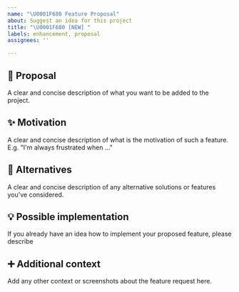 ```yaml
---
name: "\U0001F680 Feature Proposal"
about: Suggest an idea for this project
title: "\U0001F680 [NEW] "
labels: enhancement, proposal
assignees: ''

---
```


## 🫴 Proposal
A clear and concise description of what you want to be added to the project.

## ✨ Motivation
A clear and concise description of what is the motivation of such a feature. E.g. "I'm always frustrated when ..."

## 🔀 Alternatives
A clear and concise description of any alternative solutions or features you've considered.

## 💡 Possible implementation
If you already have an idea how to implement your proposed feature, please describe

## ➕ Additional context
Add any other context or screenshots about the feature request here.
